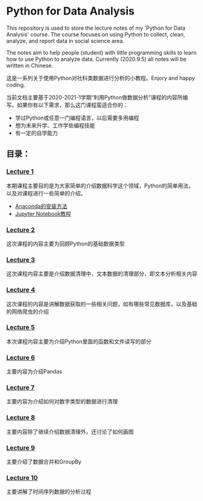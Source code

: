 # Python for Data Analysis

This repository is used to store the lecture notes of my 'Python for Data Analysis' course.
The course focuses on using Python to collect, clean, analyze, and report data in social science area.

The notes aim to help people (student) with little programming skills to learn how to use Python to analyze data.
Currently (2020.9.5) all notes will be written in Chinese.

这是一系列关于使用Python对社科类数据进行分析的小教程。Enjory and happy coding.

当前文档主要基于2020-2021-1学期“利用Python做数据分析”课程的内容所编写。如果你有以下需求，那么这门课程蛮适合你的：

- 学过Python或任意一门编程语言，以后需要多用编程
- 想为未来升学、工作学些编程技能
- 有一定的自学能力

## 目录：

### [Lecture 1](html_slides\Week1_intro.html)

本期课程主要目的是为大家简单的介绍数据科学这个领域，Python的简单用法，以及对课程进行一些简单的介绍。
- [Anaconda的安装方法](help_docs\Anaconda_installsetup.html)
- [Jupyter Notebook教程](help_docs\Jnb_tutorial.html)

### [Lecture 2](html_slides\Week2_python_variables.html)

这次课程的内容主要为回顾Python的基础数据类型


### [Lecture 3](html_slides\Week3_text_analysis.html)

这次课程内容主要是介绍数据清理中，文本数据的清理部分，即文本分析相关内容

### [Lecture 4](html_slides\Week4_dataaccess.html)
这次课程的内容是讲解数据获取的一些相关问题，如有哪些常见数据库，以及基础的网络爬虫的介绍

### [Lecture 5](html_slides\Week5_function_filerw.html)
本次课程内容主要为介绍Python里面的函数和文件读写的部分

### [Lecture 6](html_slides\Week6_pandasIntro.html)

主要内容为介绍Pandas

### [Lecture 7](html_slides\Week7_datacleaning.html)

主要内容为介绍如何对数字类型的数据进行清理

### [Lecture 8](html_slides\Week8_datamerge_plotting.html)

主要内容除了继续介绍数据清理外，还讨论了如何画图

### [Lecture 9](html_slides\Week9_plotting_groupby.html)

主要介绍了数据合并和GroupBy

### [Lecture 10](html_slides\Week10_timeseries.html)

主要讲解了时间序列数据的分析过程